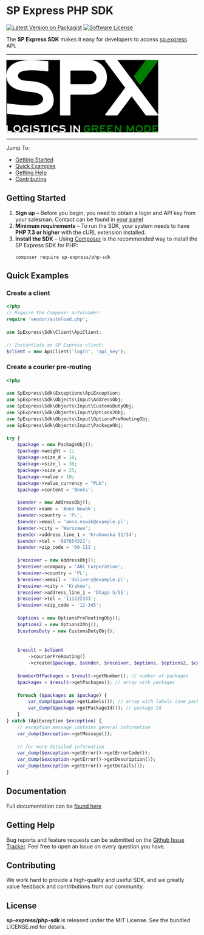 # SP Express PHP SDK

[![Latest Version on Packagist][ico-version]][link-packagist]
[![Software License][ico-license]](LICENSE.md)

The **SP Express SDK** makes it easy for developers to access [sp.express](https://sp.express) API.

---

![SP Express](./docs/sp-ex.png)

---

Jump To:
* [Getting Started](#Getting-Started)
* [Quick Examples](#Quick-Examples)
* [Getting Help](#Getting-Help)
* [Contributing](#Contributing)

## Getting Started

1. **Sign up** – Before you begin, you need to obtain a login and API key from your salesman. Contact can be found in [your panel](https://sp.express/panel)
2. **Minimum requirements** – To run the SDK, your system needs to have **PHP 7.3 or higher** with the cURL extension installed.
3. **Install the SDK** – Using [Composer] is the recommended way to install the
   SP Express SDK for PHP: 
   ```
   composer require sp-express/php-sdk
   ```

## Quick Examples

### Create a client

```php
<?php
// Require the Composer autoloader:
require 'vendor/autoload.php';

use SpExpress\Sdk\Client\ApiClient;

// Instantiate an SP Express client: 
$client = new ApiClient('login', 'api_key');
```

### Create a courier pre-routing 

```php
<?php

use SpExpress\Sdk\Exceptions\ApiException;
use SpExpress\Sdk\Objects\Input\AddressObj;
use SpExpress\Sdk\Objects\Input\CustomsDutyObj;
use SpExpress\Sdk\Objects\Input\Options2Obj;
use SpExpress\Sdk\Objects\Input\OptionsPreRoutingObj;
use SpExpress\Sdk\Objects\Input\PackageObj;

try {
    $package = new PackageObj();
    $package->weight = 1;
    $package->size_d = 10;
    $package->size_l = 30;
    $package->size_w = 25;
    $package->value = 10;
    $package->value_currency = "PLN";
    $package->content = 'Books';
   
    $sender = new AddressObj();
    $sender->name = 'Anna Nowak';
    $sender->country = 'PL';
    $sender->email = 'anna.nowak@example.pl';
    $sender->city = 'Warszawa';
    $sender->address_line_1 = 'Krakowska 12/34';
    $sender->tel = '987654321';
    $sender->zip_code = '00-111';
   
    $receiver = new AddressObj();
    $receiver->company = 'ABC Corporation';
    $receiver->country = 'PL';
    $receiver->email = 'delivery@example.pl';
    $receiver->city = 'Kraków';
    $receiver->address_line_1 = 'Długa 5/55';
    $receiver->tel = '111222333';
    $receiver->zip_code = '12-345';
   
    $options = new OptionsPreRoutingObj();
    $options2 = new Options2Obj();
    $customsDuty = new CustomsDutyObj();


    $result = $client
        ->courierPreRouting()
        ->create($package, $sender, $receiver, $options, $options2, $customsDuty);

    $numberOfPackages = $result->getNumber(); // number of packages
    $packages = $result->getPackages(); // array with packages

    foreach ($packages as $package) {
        var_dump($package->getLabels()); // array with labels (one package can contain multiple labels)
        var_dump($package->getPackageId()); // package Id
    }
} catch (ApiException $exception) {
    // exception message contains general information
    var_dump($exception->getMessage());

    // for more detailed information
    var_dump($exception->getError()->getErrorCode());
    var_dump($exception->getError()->getDescription());
    var_dump($exception->getError()->getDetails());
}
```

## Documentation 

Full documentation can be [found here](./docs/index.md)

## Getting Help

Bug reports and feature requests can be submitted on the [Github Issue Tracker][sdk-issues].
Feel free to open an issue on every question you have.


## Contributing

We work hard to provide a high-quality and useful SDK, and we greatly value feedback and contributions from our community.

## License

**sp-express/php-sdk** is released under the MIT License. See the bundled LICENSE.md for details.

[ico-version]: https://img.shields.io/packagist/v/sp-express/php-sdk.svg?style=flat-square
[ico-license]: https://img.shields.io/badge/license-MIT-brightgreen.svg?style=flat-square
[link-packagist]: https://packagist.org/packages/sp-express/php-sdk
[sdk-issues]: https://github.com/sp-express/php-sdk/issues
[composer]: http://getcomposer.org

